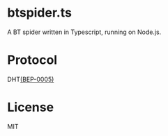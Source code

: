 # btspider.ts
A BT spider written in Typescript, running on Node.js.

# Protocol
DHT[(BEP-0005)]("http://www.bittorrent.org/beps/bep_0005.html")

# License
MIT